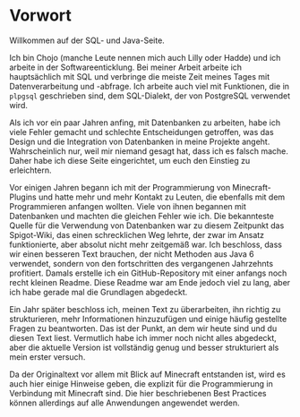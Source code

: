 # Vorwort

Willkommen auf der SQL- und Java-Seite.

Ich bin Chojo (manche Leute nennen mich auch Lilly oder Hadde) und ich arbeite in der Softwareenticklung.
Bei meiner Arbeit arbeite ich hauptsächlich mit SQL und verbringe die meiste Zeit meines Tages mit Datenverarbeitung und -abfrage.
Ich arbeite auch viel mit Funktionen, die in `plpgsql` geschrieben sind, dem SQL-Dialekt, der von PostgreSQL verwendet wird.

Als ich vor ein paar Jahren anfing, mit Datenbanken zu arbeiten, habe ich viele Fehler gemacht und schlechte Entscheidungen getroffen, was das Design und die Integration von Datenbanken in meine Projekte angeht.
Wahrscheinlich nur, weil mir niemand gesagt hat, dass ich es falsch mache.
Daher habe ich diese Seite eingerichtet, um euch den Einstieg zu erleichtern. 

Vor einigen Jahren begann ich mit der Programmierung von Minecraft-Plugins und hatte mehr und mehr Kontakt zu Leuten, die ebenfalls mit dem Programmieren anfangen wollten.
Viele von ihnen begannen mit Datenbanken und machten die gleichen Fehler wie ich.
Die bekannteste Quelle für die Verwendung von Datenbanken war zu diesem Zeitpunkt das Spigot-Wiki, das einen schrecklichen Weg lehrte, der zwar im Ansatz funktionierte, aber absolut nicht mehr zeitgemäß war.
Ich beschloss, dass wir einen besseren Text brauchen, der nicht Methoden aus Java 6 verwendet, sondern von den fortschritten des vergangenen Jahrzehnts profitiert.
Damals erstelle ich ein GitHub-Repository mit einer anfangs noch recht kleinen Readme.
Diese Readme war am Ende jedoch viel zu lang, aber ich habe gerade mal die Grundlagen abgedeckt.

Ein Jahr später beschloss ich, meinen Text zu überarbeiten, ihn richtig zu strukturieren, mehr Informationen hinzuzufügen und einige häufig gestellte Fragen zu beantworten.
Das ist der Punkt, an dem wir heute sind und du diesen Text liest.
Vermutlich habe ich immer noch nicht alles abgedeckt, aber die aktuelle Version ist vollständig genug und besser strukturiert als mein erster versuch.

Da der Originaltext vor allem mit Blick auf Minecraft entstanden ist, wird es auch hier einige Hinweise geben, die explizit für die Programmierung in Verbindung mit Minecraft sind.
Die hier beschriebenen Best Practices können allerdings auf alle Anwendungen angewendet werden.
